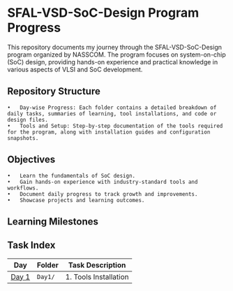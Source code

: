 # SFAL-VSD-SoC-Design Program Progress

This repository documents my journey through the SFAL-VSD-SoC-Design program organized by NASSCOM. The program focuses on system-on-chip (SoC) design, providing hands-on experience and practical knowledge in various aspects of VLSI and SoC development.
## Repository Structure

	•	Day-wise Progress: Each folder contains a detailed breakdown of daily tasks, summaries of learning, tool installations, and code or design files.
	•	Tools and Setup: Step-by-step documentation of the tools required for the program, along with installation guides and configuration snapshots.

## Objectives

	•	Learn the fundamentals of SoC design.
	•	Gain hands-on experience with industry-standard tools and workflows.
	•	Document daily progress to track growth and improvements.
	•	Showcase projects and learning outcomes.
 
## Learning Milestones

## Task Index

| Day       | Folder          | Task Description                                           |
|-----------|------------------|-----------------------------------------------------------|
| [Day 1](Day1/)  | `Day1/`        | 1. Tools Installation  |
